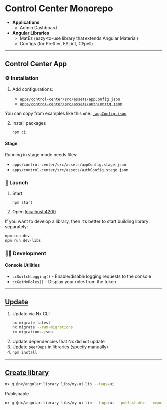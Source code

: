 # Control Center Monorepo

- **Applications**
    - Admin Dashboard
- **Angular Libraries**
    - MatEz (eazy-to-use library that extends Angular Material)
    - Configs (for Prettier, ESLint, CSpell)

---

## Control Center App

### ⚙️ Installation

1. Add configurations:

    - [`apps/control-center/src/assets/appConfig.json`](./apps/control-center/src/assets/_appConfig.json)
    - [`apps/control-center/src/assets/authConfig.json`](./apps/control-center/src/assets/_authConfig.json)

You can copy from examples like this one: [`_appConfig.json`](./apps/control-center/src/assets/_appConfig.json)

2. Install packages
    ```sh
    npm ci
    ```

#### Stage

Running in stage mode needs files:

- `apps/control-center/src/assets/appConfig.stage.json`
- `apps/control-center/src/assets/authConfig.stage.json`

### 🚀 Launch

1. Start
    ```sh
    npm start
    ```
2. Open [localhost:4200](http://localhost:4200/)

If you want to develop a library, then it's better to start building library separately:

```sh
npm run dev
npm run dev-libs
```

### 👩‍💻 Development

#### Console Utilities

- `ccSwitchLogging()` - Enable/disable logging requests to the console
- `ccGetMyRoles()` - Display your roles from the token

---

## [Update](https://nx.dev/features/automate-updating-dependencies#automate-updating-dependencies)

1. Update via Nx CLI
    ```sh
    nx migrate latest
    nx migrate --run-migrations
    rm migrations.json
    ```
1. Update dependencies that Nx did not update
1. Update `peerDeps` in libraries (specify manually)
1. `npm install`

---

## [Create library](https://nx.dev/nx-api/angular/generators/library)

```sh
nx g @nx/angular:library libs/my-ui-lib --tags=ui
```

Publishable

```sh
nx g @nx/angular:library libs/my-ui-lib --tags=ui --publishable --import-path=@vality/my-lib
```
